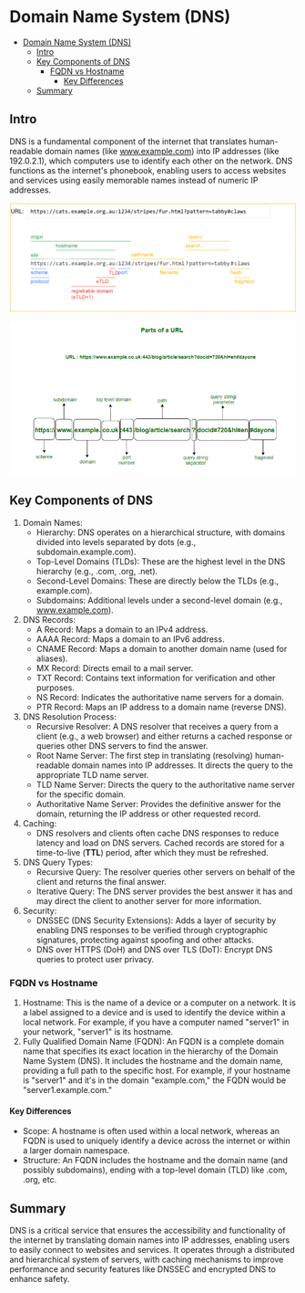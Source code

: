 # Domain Name System (DNS)

- [Domain Name System (DNS)](#domain-name-system-dns)
  - [Intro](#intro)
  - [Key Components of DNS](#key-components-of-dns)
    - [FQDN vs Hostname](#fqdn-vs-hostname)
      - [Key Differences](#key-differences)
  - [Summary](#summary)

## Intro

DNS is a fundamental component of the internet that translates human-readable domain names (like www.example.com) into IP addresses (like 192.0.2.1), which computers use to identify each other on the network. DNS functions as the internet's phonebook, enabling users to access websites and services using easily memorable names instead of numeric IP addresses.

![URL Breakdown](image.png)

![Parts of a URL](r00g9g1s.bmp)

## Key Components of DNS

1. Domain Names:
   - Hierarchy: DNS operates on a hierarchical structure, with domains divided into levels separated by dots (e.g., subdomain.example.com).
   - Top-Level Domains (TLDs): These are the highest level in the DNS hierarchy (e.g., .com, .org, .net).
   - Second-Level Domains: These are directly below the TLDs (e.g., example.com).
   - Subdomains: Additional levels under a second-level domain (e.g., www.example.com).
2. DNS Records:
   - A Record: Maps a domain to an IPv4 address.
   - AAAA Record: Maps a domain to an IPv6 address.
   - CNAME Record: Maps a domain to another domain name (used for aliases).
   - MX Record: Directs email to a mail server.
   - TXT Record: Contains text information for verification and other purposes.
   - NS Record: Indicates the authoritative name servers for a domain.
   - PTR Record: Maps an IP address to a domain name (reverse DNS).
3. DNS Resolution Process:
   - Recursive Resolver: A DNS resolver that receives a query from a client (e.g., a web browser) and either returns a cached response or queries other DNS servers to find the answer.
   - Root Name Server: The first step in translating (resolving) human-readable domain names into IP addresses. It directs the query to the appropriate TLD name server.
   - TLD Name Server: Directs the query to the authoritative name server for the specific domain.
   - Authoritative Name Server: Provides the definitive answer for the domain, returning the IP address or other requested record.
4. Caching:
   - DNS resolvers and clients often cache DNS responses to reduce latency and load on DNS servers. Cached records are stored for a time-to-live (**TTL**) period, after which they must be refreshed.
5. DNS Query Types:
   - Recursive Query: The resolver queries other servers on behalf of the client and returns the final answer.
   - Iterative Query: The DNS server provides the best answer it has and may direct the client to another server for more information.
6. Security:
   - DNSSEC (DNS Security Extensions): Adds a layer of security by enabling DNS responses to be verified through cryptographic signatures, protecting against spoofing and other attacks.
   - DNS over HTTPS (DoH) and DNS over TLS (DoT): Encrypt DNS queries to protect user privacy.

### FQDN vs Hostname

1. Hostname: This is the name of a device or a computer on a network. It is a label assigned to a device and is used to identify the device within a local network. For example, if you have a computer named "server1" in your network, "server1" is its hostname.
2. Fully Qualified Domain Name (FQDN): An FQDN is a complete domain name that specifies its exact location in the hierarchy of the Domain Name System (DNS). It includes the hostname and the domain name, providing a full path to the specific host. For example, if your hostname is "server1" and it's in the domain "example.com," the FQDN would be "server1.example.com."

#### Key Differences

- Scope: A hostname is often used within a local network, whereas an FQDN is used to uniquely identify a device across the internet or within a larger domain namespace.
- Structure: An FQDN includes the hostname and the domain name (and possibly subdomains), ending with a top-level domain (TLD) like .com, .org, etc.

## Summary

DNS is a critical service that ensures the accessibility and functionality of the internet by translating domain names into IP addresses, enabling users to easily connect to websites and services. It operates through a distributed and hierarchical system of servers, with caching mechanisms to improve performance and security features like DNSSEC and encrypted DNS to enhance safety.
